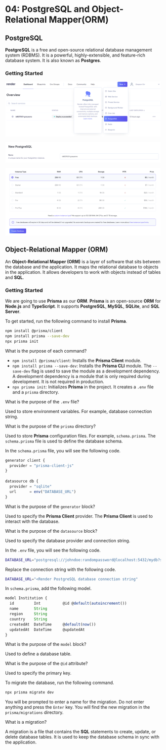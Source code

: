# 04: PostgreSQL and Object-Relational Mapper(ORM)

## PostgreSQL

**PostgreSQL** is a free and open-source relational database management system (RDBMS). It is a powerful, highly-extensible, and feature-rich database system. It is also known as **Postgres**.

### Getting Started

![](<../resources (ignore)/img/04/render-1.PNG>)

![](<../resources (ignore)/img/04/render-2.PNG>)


![](<../resources (ignore)/img/04/render-3.PNG>)


## Object-Relational Mapper (ORM)

An **Object-Relational Mapper (ORM)** is a layer of software that sits between the database and the application. It maps the relational database to objects in the application. It allows developers to work with objects instead of tables and **SQL**.

### Getting Started

We are going to use **Prisma** as our **ORM**. **Prisma** is an open-source **ORM** for **Node.js** and **TypeScript**. It supports **PostgreSQL**, **MySQL**, **SQLite**, and **SQL Server**.

To get started, run the following command to install **Prisma**.

```bash
npm install @prisma/client
npm install prisma --save-dev
npx prisma init
```

What is the purpose of each command?

- `npm install @prisma/client`: Installs the **Prisma Client** module.
- `npm install prisma --save-dev`: Installs the **Prisma CLI** module. The `--save-dev` flag is used to save the module as a development dependency. A development dependency is a module that is only required during development. It is not required in production.
- `npx prisma init`: Initializes **Prisma** in the project. It creates a `.env` file and a `prisma` directory.

What is the purpose of the `.env` file?

Used to store environment variables. For example, database connection string.

What is the purpose of the `prisma` directory?

Used to store **Prisma** configuration files. For example, `schema.prisma`. The `schema.prisma` file is used to define the database schema.

In the `schema.prisma` file, you will see the following code.

```javascript
generator client {
  provider = "prisma-client-js"
}

datasource db {
  provider = "sqlite"
  url      = env("DATABASE_URL")
}
```

What is the purpose of the `generator` block?

Used to specify the **Prisma Client** provider. The **Prisma Client** is used to interact with the database.

What is the purpose of the `datasource` block?

Used to specify the database provider and connection string.

In the `.env` file, you will see the following code.

```bash
DATABASE_URL="postgresql://johndoe:randompassword@localhost:5432/mydb?schema=public"
```

Replace the connection string with the following code.

```bash
DATABASE_URL="<Render PostgreSQL database connection string"
```

In `schema.prisma`, add the following model.

```javascript
model Institution {
  id         Int          @id @default(autoincrement())
  name       String
  region     String
  country    String
  createdAt  DateTime     @default(now())
  updatedAt  DateTime     @updatedAt
}
```

What is the purpose of the `model` block?

Used to define a database table.

What is the purpose of the `@id` attribute?

Used to specify the primary key.

To migrate the database, run the following command.

```bash
npx prisma migrate dev
```

You will be prompted to enter a name for the migration. Do not enter anything and press the `Enter` key. You will find the new migration in the `prisma/migrations` directory.

What is a migration?

A migration is a file that contains the **SQL** statements to create, update, or delete database tables. It is used to keep the database schema in sync with the application.


